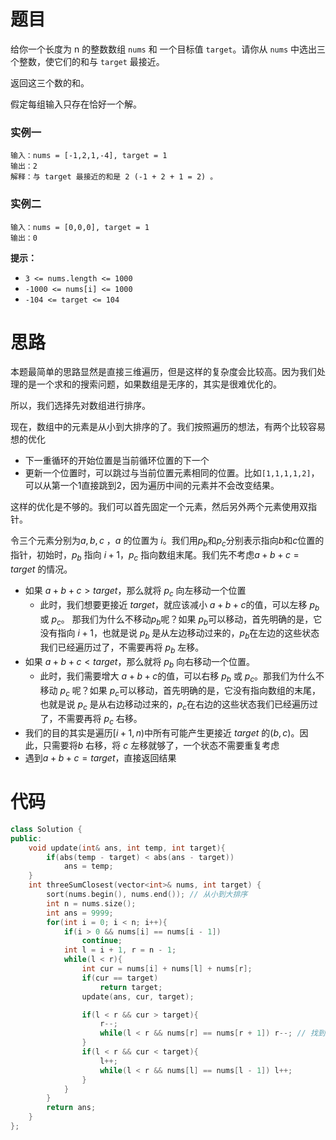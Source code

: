 # 题目

给你一个长度为 n 的整数数组 `nums` 和 一个目标值 `target`。请你从 `nums` 中选出三个整数，使它们的和与 `target` 最接近。

返回这三个数的和。

假定每组输入只存在恰好一个解。

### 实例一

```
输入：nums = [-1,2,1,-4], target = 1
输出：2
解释：与 target 最接近的和是 2 (-1 + 2 + 1 = 2) 。
```

### 实例二

```
输入：nums = [0,0,0], target = 1
输出：0
```

**提示：**

- `3 <= nums.length <= 1000`
- `-1000 <= nums[i] <= 1000`
- `-104 <= target <= 104`

# 思路

本题最简单的思路显然是直接三维遍历，但是这样的复杂度会比较高。因为我们处理的是一个求和的搜索问题，如果数组是无序的，其实是很难优化的。

所以，我们选择先对数组进行排序。

现在，数组中的元素是从小到大排序的了。我们按照遍历的想法，有两个比较容易想的优化

- 下一重循环的开始位置是当前循环位置的下一个
- 更新一个位置时，可以跳过与当前位置元素相同的位置。比如`[1,1,1,1,2]`，可以从第一个1直接跳到2，因为遍历中间的元素并不会改变结果。

这样的优化是不够的。我们可以首先固定一个元素，然后另外两个元素使用双指针。

令三个元素分别为$a,b,c$ ，$a$ 的位置为 $i$。我们用$p_b$和$p_c$分别表示指向$b$和$c$位置的指针，初始时，$p_b$ 指向 $i + 1$，$p_c$ 指向数组末尾。我们先不考虑$a+b+c=target$ 的情况。

- 如果 $a+b+c \gt \textit{target}$，那么就将 $p_c$ 向左移动一个位置
  - 此时，我们想要更接近 $target$，就应该减小 $a + b+c$的值，可以左移 $p_b$ 或 $p_c$。 那我们为什么不移动$p_b$呢？如果 $p_b$可以移动，首先明确的是，它没有指向 $i + 1$，也就是说 $p_b$ 是从左边移动过来的，$p_b$在左边的这些状态我们已经遍历过了，不需要再将 $p_b$ 左移。
- 如果 $a+b+c < \textit{target}$，那么就将 $p_b$ 向右移动一个位置。
  - 此时，我们需要增大 $a+b+c$的值，可以右移 $p_b$ 或 $p_c$。那我们为什么不移动 $p_c$ 呢？如果 $p_c$可以移动，首先明确的是，它没有指向数组的末尾，也就是说 $p_c$ 是从右边移动过来的，$p_c$在右边的这些状态我们已经遍历过了，不需要再将 $p_c$ 右移。
- 我们的目的其实是遍历$[i + 1, n)$中所有可能产生更接近 $target$ 的$(b,c)$。因此，只需要将$b$ 右移，将 $c$ 左移就够了，一个状态不需要重复考虑
- 遇到$a+b+c=target$，直接返回结果

# 代码

```c++
class Solution {
public:
    void update(int& ans, int temp, int target){
        if(abs(temp - target) < abs(ans - target))
            ans = temp;
    }
    int threeSumClosest(vector<int>& nums, int target) {
        sort(nums.begin(), nums.end()); // 从小到大排序
        int n = nums.size();
        int ans = 9999;
        for(int i = 0; i < n; i++){
            if(i > 0 && nums[i] == nums[i - 1])
                continue;
            int l = i + 1, r = n - 1;
            while(l < r){
                int cur = nums[i] + nums[l] + nums[r];
                if(cur == target)
                    return target;
                update(ans, cur, target);

                if(l < r && cur > target){
                    r--;
                    while(l < r && nums[r] == nums[r + 1]) r--; // 找到下一个不相等的值
                }
                if(l < r && cur < target){
                    l++;
                    while(l < r && nums[l] == nums[l - 1]) l++;
                }   
            }
        }
        return ans;
    }
};
```




